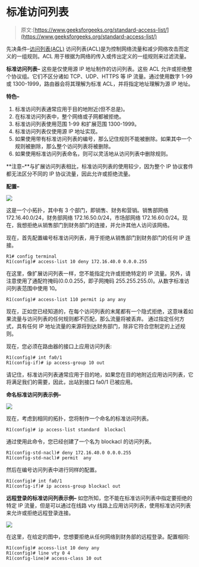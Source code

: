 # 标准访问列表

> 原文:[https://www.geeksforgeeks.org/standard-access-list/](https://www.geeksforgeeks.org/standard-access-list/)

先决条件–[访问列表(ACL)](https://www.geeksforgeeks.org/computer-network-access-lists-acl/)
访问列表(ACL)是为控制网络流量和减少网络攻击而定义的一组规则。ACL 用于根据为网络的传入或传出定义的一组规则来过滤流量。

**标准访问列表–**
这些是仅使用源 IP 地址制作的访问列表。这些 ACL 允许或拒绝整个协议组。它们不区分诸如 TCP、UDP、HTTPS 等 IP 流量。通过使用数字 1-99 或 1300-1999，路由器会将其理解为标准 ACL，并将指定地址理解为源 IP 地址。

**特色–**

1.  标准访问列表通常应用于目的地附近(但不总是)。
2.  在标准访问列表中，整个网络或子网都被拒绝。
3.  标准访问列表使用范围 1-99 和扩展范围 1300-1999。
4.  标准访问列表仅使用源 IP 地址实现。
5.  如果使用带有标准访问列表的编号，那么记住规则不能被删除。如果其中一个规则被删除，那么整个访问列表将被删除。
6.  如果使用标准访问列表命名，则可以灵活地从访问列表中删除规则。

**注意–**与扩展访问列表相比，标准访问列表的使用较少，因为整个 IP 协议套件都无法区分不同的 IP 协议流量，因此允许或拒绝流量。

**配置–**

![](img/bd2738670b5b13a788cd2f1b1063ab7c.png)

这是一个小拓扑，其中有 3 个部门，即销售、财务和营销。销售部网络 172.16.40.0/24，财务部网络 172.16.50.0/24，市场部网络 172.16.60.0/24。现在，我想拒绝从销售部门到财务部门的连接，并允许其他人访问该网络。

现在，首先配置编号标准访问列表，用于拒绝从销售部门到财务部门的任何 IP 连接。

```
R1# config terminal
R1(config)# access-list 10 deny 172.16.40.0 0.0.0.255
```

在这里，像扩展访问列表一样，您不能指定允许或拒绝特定的 IP 流量。另外，请注意使用了通配符掩码(0.0.0.255，即子网掩码 255.255.255.0)。从数字标准访问列表范围中使用 10。

```
R1(config)# access-list 110 permit ip any any
```

现在，正如您已经知道的，在每个访问列表的末尾都有一个隐式拒绝，这意味着如果流量与访问列表的任何规则都不匹配，那么流量将被丢弃。
通过指定任何方式，具有任何 IP 地址流量的来源将到达财务部门，除非它符合您制定的上述规则。

现在，您必须在路由器的接口上应用访问列表:

```
R1(config)# int fa0/1
R1(config-if)# ip access-group 10 out
```

请记住，标准访问列表通常应用于目的地，如果您在目的地附近应用访问列表，它将满足我们的需要，因此，出站到接口 fa0/1 已被应用。

**命名标准访问列表示例–**

![](img/bd2738670b5b13a788cd2f1b1063ab7c.png)

现在，考虑到相同的拓扑，您将制作一个命名的标准访问列表。

```
R1(config)# ip access-list standard  blockacl
```

通过使用此命令，您已经创建了一个名为 blockacl 的访问列表。

```
R1(config-std-nacl)# deny 172.16.40.0 0.0.0.255 
R1(config-std-nacl)# permit  any
```

然后在编号访问列表中进行同样的配置。

```
R1(config)# int fa0/1
R1(config-if)# ip access-group blockacl out
```

**远程登录的标准访问列表示例–**
如您所知，您不能在标准访问列表中指定要拒绝的特定 IP 流量，但是可以通过在线路 vty 线路上应用访问列表，使用标准访问列表来允许或拒绝远程登录连接。

![](img/3c2db282d42a13e57257c06e7d519542.png)

在这里，在给定的图中，您想要拒绝从任何网络到财务部的远程登录。配置相同:

```
R1(config)# access-list 10 deny any
R1(config)# line vty 0 4
R1(config-line)# access-class 10 out 
```